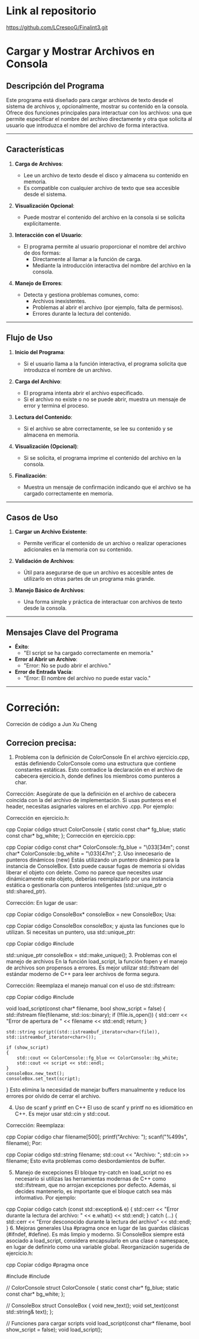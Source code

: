 # Link al repositorio
https://github.com/LCrespoG/Finalint3.git

# Cargar y Mostrar Archivos en Consola

## **Descripción del Programa**

Este programa está diseñado para cargar archivos de texto desde el sistema de archivos y, opcionalmente, mostrar su contenido en la consola. Ofrece dos funciones principales para interactuar con los archivos: una que permite especificar el nombre del archivo directamente y otra que solicita al usuario que introduzca el nombre del archivo de forma interactiva.

---

## **Características**

1. **Carga de Archivos**:
   - Lee un archivo de texto desde el disco y almacena su contenido en memoria.
   - Es compatible con cualquier archivo de texto que sea accesible desde el sistema.

2. **Visualización Opcional**:
   - Puede mostrar el contenido del archivo en la consola si se solicita explícitamente.

3. **Interacción con el Usuario**:
   - El programa permite al usuario proporcionar el nombre del archivo de dos formas:
     - Directamente al llamar a la función de carga.
     - Mediante la introducción interactiva del nombre del archivo en la consola.

4. **Manejo de Errores**:
   - Detecta y gestiona problemas comunes, como:
     - Archivos inexistentes.
     - Problemas al abrir el archivo (por ejemplo, falta de permisos).
     - Errores durante la lectura del contenido.

---

## **Flujo de Uso**

1. **Inicio del Programa**:
   - Si el usuario llama a la función interactiva, el programa solicita que introduzca el nombre de un archivo.

2. **Carga del Archivo**:
   - El programa intenta abrir el archivo especificado.
   - Si el archivo no existe o no se puede abrir, muestra un mensaje de error y termina el proceso.

3. **Lectura del Contenido**:
   - Si el archivo se abre correctamente, se lee su contenido y se almacena en memoria.

4. **Visualización (Opcional)**:
   - Si se solicita, el programa imprime el contenido del archivo en la consola.

5. **Finalización**:
   - Muestra un mensaje de confirmación indicando que el archivo se ha cargado correctamente en memoria.

---

## **Casos de Uso**

1. **Cargar un Archivo Existente**:
   - Permite verificar el contenido de un archivo o realizar operaciones adicionales en la memoria con su contenido.

2. **Validación de Archivos**:
   - Útil para asegurarse de que un archivo es accesible antes de utilizarlo en otras partes de un programa más grande.

3. **Manejo Básico de Archivos**:
   - Una forma simple y práctica de interactuar con archivos de texto desde la consola.

---

## **Mensajes Clave del Programa**

- **Éxito**:
  - "El script se ha cargado correctamente en memoria."
- **Error al Abrir un Archivo**:
  - "Error: No se pudo abrir el archivo."
- **Error de Entrada Vacía**:
  - "Error: El nombre del archivo no puede estar vacío."

---

# **Correción**:
Correción de código a Jun Xu Cheng

## Correcion precisa:
1. Problema con la definición de ColorConsole
En el archivo ejercicio.cpp, estás definiendo ColorConsole como una estructura que contiene constantes estáticas. Esto contradice la declaración en el archivo de cabecera ejercicio.h, donde defines los miembros como punteros a char.

Corrección: Asegúrate de que la definición en el archivo de cabecera coincida con la del archivo de implementación. Si usas punteros en el header, necesitas asignarles valores en el archivo .cpp. Por ejemplo:

Corrección en ejercicio.h:

cpp
Copiar código
struct ColorConsole
{
    static const char* fg_blue;
    static const char* bg_white;
};
Corrección en ejercicio.cpp:

cpp
Copiar código
const char* ColorConsole::fg_blue = "\033[34m";
const char* ColorConsole::bg_white = "\033[47m";
2. Uso innecesario de punteros dinámicos (new)
Estás utilizando un puntero dinámico para la instancia de ConsoleBox. Esto puede causar fugas de memoria si olvidas liberar el objeto con delete. Como no parece que necesites usar dinámicamente este objeto, deberías reemplazarlo por una instancia estática o gestionarla con punteros inteligentes (std::unique_ptr o std::shared_ptr).

Corrección: En lugar de usar:

cpp
Copiar código
ConsoleBox* consoleBox = new ConsoleBox;
Usa:

cpp
Copiar código
ConsoleBox consoleBox;
y ajusta las funciones que lo utilizan. Si necesitas un puntero, usa std::unique_ptr:

cpp
Copiar código
#include <memory>

std::unique_ptr<ConsoleBox> consoleBox = std::make_unique<ConsoleBox>();
3. Problemas con el manejo de archivos
En la función load_script, la función fopen y el manejo de archivos son propensos a errores. Es mejor utilizar std::ifstream del estándar moderno de C++ para leer archivos de forma segura.

Corrección: Reemplaza el manejo manual con el uso de std::ifstream:

cpp
Copiar código
#include <fstream>

void load_script(const char* filename, bool show_script = false)
{
    std::ifstream file(filename, std::ios::binary);
    if (!file.is_open())
    {
        std::cerr << "Error de apertura de " << filename << std::endl;
        return;
    }

    std::string script((std::istreambuf_iterator<char>(file)), std::istreambuf_iterator<char>());

    if (show_script)
    {
        std::cout << ColorConsole::fg_blue << ColorConsole::bg_white;
        std::cout << script << std::endl;
    }
    consoleBox.new_text();
    consoleBox.set_text(script);
}
Esto elimina la necesidad de manejar buffers manualmente y reduce los errores por olvido de cerrar el archivo.

4. Uso de scanf y printf en C++
El uso de scanf y printf no es idiomático en C++. Es mejor usar std::cin y std::cout.

Corrección: Reemplaza:

cpp
Copiar código
char filename[500];
printf("Archivo: ");
scanf("%499s", filename);
Por:

cpp
Copiar código
std::string filename;
std::cout << "Archivo: ";
std::cin >> filename;
Esto evita problemas como desbordamientos de buffer.

5. Manejo de excepciones
El bloque try-catch en load_script no es necesario si utilizas las herramientas modernas de C++ como std::ifstream, que no arrojan excepciones por defecto. Además, si decides mantenerlo, es importante que el bloque catch sea más informativo. Por ejemplo:

cpp
Copiar código
catch (const std::exception& e)
{
    std::cerr << "Error durante la lectura del archivo: " << e.what() << std::endl;
}
catch (...)
{
    std::cerr << "Error desconocido durante la lectura del archivo" << std::endl;
}
6. Mejoras generales
Usa #pragma once en lugar de las guardas clásicas (#ifndef, #define). Es más limpio y moderno.
Si ConsoleBox siempre está asociado a load_script, considera encapsularlo en una clase o namespace, en lugar de definirlo como una variable global.
Reorganización sugerida de ejercicio.h:

cpp
Copiar código
#pragma once

#include <iostream>
#include <string>

// ColorConsole
struct ColorConsole
{
    static const char* fg_blue;
    static const char* bg_white;
};

// ConsoleBox
struct ConsoleBox
{
    void new_text();
    void set_text(const std::string& text);
};

// Funciones para cargar scripts
void load_script(const char* filename, bool show_script = false);
void load_script();
